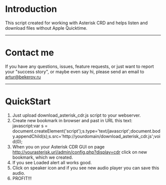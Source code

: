 Introduction
============
This script created for working with Asterisk CRD and helps listen and download files without Apple Quicktime.

-------------------------------------------------------------------------------

Contact me
==========
If you have any questions, issues, feature requests, or just want to report
your "success story", or maybe even say hi, please send an email to
artur@bekerov.ru

-------------------------------------------------------------------------------

QuickStart
==========
1. Just upload download_asterisk_cdr.js script to your webserver.
2. Create new bookmark in browser and past in URL this text:
javascript:var s = document.createElement('script');s.type='text/javascript';document.body.appendChild(s);s.src='http://yourdomain/download_asterisk_cdr.js';void(0);
3. When you on your Asterisk CDR GUI on page http://yourasterisk.url/admin/config.php?display=cdr click on new bookmark, which we created.
4. If you see Loaded alert all works good.
5. Click on speaker icon and if you see new audio player you can save this audio.
6. PROFIT!!!